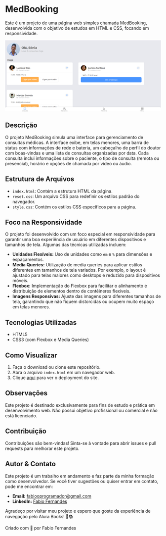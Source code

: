 # MedBooking

Este é um projeto de uma página web simples chamada MedBooking, desenvolvida com o objetivo de estudos em HTML e CSS, focando em responsividade.

![MedBooking](./site.png)

## Descrição

O projeto MedBooking simula uma interface para gerenciamento de consultas médicas. A interface exibe, em telas menores, uma barra de status com informações de rede e bateria, um cabeçalho de perfil do doutor com boas-vindas e uma lista de consultas organizadas por data. Cada consulta inclui informações sobre o paciente, o tipo de consulta (remota ou presencial), horário e opções de chamada por vídeo ou áudio.

## Estrutura de Arquivos

- `index.html`: Contém a estrutura HTML da página.
- `reset.css`: Um arquivo CSS para redefinir os estilos padrão do navegador.
- `style.css`: Contém os estilos CSS específicos para a página.

## Foco na Responsividade

O projeto foi desenvolvido com um foco especial em responsividade para garantir uma boa experiência de usuário em diferentes dispositivos e tamanhos de tela. Algumas das técnicas utilizadas incluem:

- **Unidades Flexíveis:** Uso de unidades como `em` e `%` para dimensões e espaçamentos.
- **Media Queries:** Utilização de media queries para aplicar estilos diferentes em tamanhos de tela variados. Por exemplo, o layout é ajustado para telas maiores como desktops e reduzido para dispositivos móveis.
- **Flexbox:** Implementação do Flexbox para facilitar o alinhamento e distribuição de elementos dentro de contêineres flexíveis.
- **Imagens Responsivas:** Ajuste das imagens para diferentes tamanhos de tela, garantindo que não fiquem distorcidas ou ocupem muito espaço em telas menores.

## Tecnologias Utilizadas

- HTML5
- CSS3 (com Flexbox e Media Queries)

## Como Visualizar

1. Faça o download ou clone este repositório.
2. Abra o arquivo `index.html` em um navegador web.
3. Clique [aqui](https://med-booking.vercel.app/#) para ver o deployment do site.

## Observações

Este projeto é destinado exclusivamente para fins de estudo e prática em desenvolvimento web. Não possui objetivo profissional ou comercial e não está licenciado.

## Contribuição

Contribuições são bem-vindas! Sinta-se à vontade para abrir issues e pull requests para melhorar este projeto.

## Autor & Contato

Este projeto é um trabalho em andamento e faz parte da minha formação como desenvolvedor. Se você tiver sugestões ou quiser entrar em contato, pode me encontrar em:

- **Email:** fabiooprogramador@gmail.com
- **LinkedIn:** [Fabio Fernandes](https://www.linkedin.com/in/fabiogmf/)

Agradeço por visitar meu projeto e espero que goste da experiência de navegação pelo Alura Books! 🚀📚

Criado com 💙 por Fabio Fernandes
